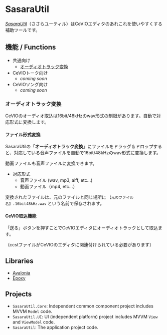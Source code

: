 # SasaraUtil

*[SasaraUtil]()*（ささらユーティル）はCeVIOエディタのあれこれを使いやすくする補助ツールです。

## 機能 / Functions

- 共通向け
  - [オーディオトラック変換](/###オーディオトラック変換)
- CeVIOトーク向け
  - _coming soon_
- CeVIOソング向け
  - _coming soon_

### オーディオトラック変換

CeVIOのオーディオ取込は16bit/48kHzのwav形式の制限があります。自動で対応形式に変換します。

#### ファイル形式変換

SasaraUtilの「**オーディオトラック変換**」にファイルをドラッグ＆ドロップすると、対応している音声ファイルを自動で16bit/48kHzのwav形式に変換します。

動画ファイルも音声ファイルに変換できます。

- 対応形式
  - 音声ファイル (wav, mp3, aiff, etc...)
  - 動画ファイル（mp4, etc...）

変換されたファイルは、元のファイルと同じ場所に `【元のファイル名】.16bit48kHz.wav` という名前で保存されます。

#### CeVIO取込機能

「送る」ボタンを押すことでCeVIOエディタにオーディオトラックとして取込ます。

（ccstファイルがCeVIOのエディタに関連付けられている必要があります）

## Libraries

* [Avalonia](https://avaloniaui.net/)
* [Epoxy](https://github.com/kekyo/Epoxy)

## Projects

* `SasaraUtil.Core`: Independent common component project includes MVVM `Model` code.
* `SasaraUtil.UI`: UI (independent platform) project includes MVVM `View` and `ViewModel` code.
* `SasaraUtil`: The application project code.
